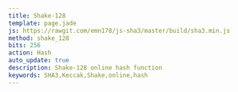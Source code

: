 ```yaml
---
title: Shake-128
template: page.jade
js: https://rawgit.com/emn178/js-sha3/master/build/sha3.min.js
method: shake_128
bits: 256
action: Hash
auto_update: true
description: Shake-128 online hash function
keywords: SHA3,Keccak,Shake,online,hash
---
```

